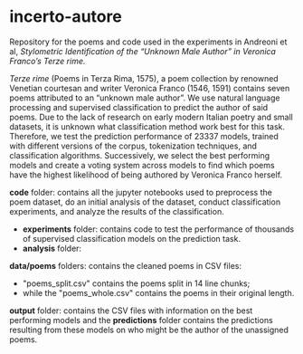 # incerto-autore

Repository for the poems and code used in the experiments in Andreoni et al, *Stylometric Identification of the “Unknown Male Author” in Veronica Franco’s Terze rime.* 

_Terze rime_ (Poems in Terza Rima, 1575), a poem collection by renowned Venetian courtesan and writer Veronica Franco (1546, 1591) contains seven poems attributed to an “unknown male author”. 
We use natural language processing and supervised classification to predict the author of said poems. Due to the lack of research on early modern Italian poetry and small datasets, it is unknown what classification method work best for this task. Therefore, we test the prediction performance of 23337 models, trained with different versions of the corpus, tokenization techniques, and classification algorithms. Successively, we select the best performing models and create a voting system across models to find which poems have the highest likelihood of being authored by Veronica Franco herself.


**code** folder: contains all the jupyter notebooks used to preprocess the poem dataset, do an initial analysis of the dataset, conduct classification experiments, and analyze the results of the classification. <br>
- **experiments** folder: contains code to test the performance of thousands of supervised classification models on the prediction task. <br>
- **analysis** folder:

**data/poems** folders: contains the cleaned poems in CSV files: <br>
- "poems_split.csv" contains the poems split in 14 line chunks; <br>
- while the "poems_whole.csv" contains the poems in their original length.

**output** folder: contains the CSV files with information on the best performing models and the **predictions** folder contains the predictions resulting from these models on who might be the author of the unassigned poems.
